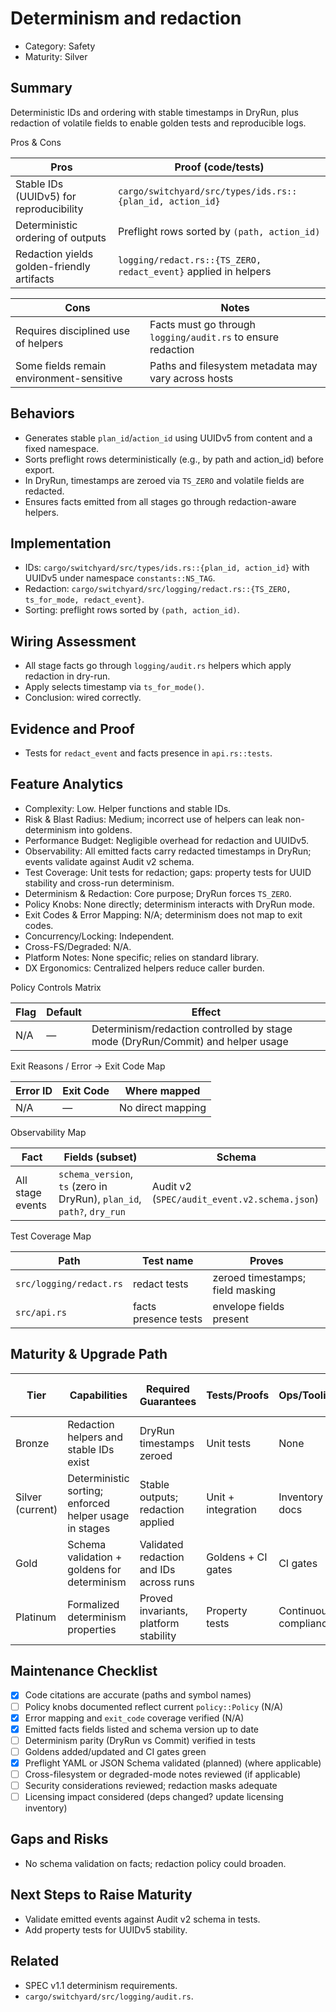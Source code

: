 # Determinism and redaction

- Category: Safety
- Maturity: Silver

## Summary

Deterministic IDs and ordering with stable timestamps in DryRun, plus redaction of volatile fields to enable golden tests and reproducible logs.

Pros & Cons

| Pros | Proof (code/tests) |
| --- | --- |
| Stable IDs (UUIDv5) for reproducibility | `cargo/switchyard/src/types/ids.rs::{plan_id, action_id}` |
| Deterministic ordering of outputs | Preflight rows sorted by `(path, action_id)` |
| Redaction yields golden-friendly artifacts | `logging/redact.rs::{TS_ZERO, redact_event}` applied in helpers |

| Cons | Notes |
| --- | --- |
| Requires disciplined use of helpers | Facts must go through `logging/audit.rs` to ensure redaction |
| Some fields remain environment-sensitive | Paths and filesystem metadata may vary across hosts |

## Behaviors

- Generates stable `plan_id`/`action_id` using UUIDv5 from content and a fixed namespace.
- Sorts preflight rows deterministically (e.g., by path and action_id) before export.
- In DryRun, timestamps are zeroed via `TS_ZERO` and volatile fields are redacted.
- Ensures facts emitted from all stages go through redaction-aware helpers.

## Implementation

- IDs: `cargo/switchyard/src/types/ids.rs::{plan_id, action_id}` with UUIDv5 under namespace `constants::NS_TAG`.
- Redaction: `cargo/switchyard/src/logging/redact.rs::{TS_ZERO, ts_for_mode, redact_event}`.
- Sorting: preflight rows sorted by `(path, action_id)`.

## Wiring Assessment

- All stage facts go through `logging/audit.rs` helpers which apply redaction in dry-run.
- Apply selects timestamp via `ts_for_mode()`.
- Conclusion: wired correctly.

## Evidence and Proof

- Tests for `redact_event` and facts presence in `api.rs::tests`.

## Feature Analytics

- Complexity: Low. Helper functions and stable IDs.
- Risk & Blast Radius: Medium; incorrect use of helpers can leak non-determinism into goldens.
- Performance Budget: Negligible overhead for redaction and UUIDv5.
- Observability: All emitted facts carry redacted timestamps in DryRun; events validate against Audit v2 schema.
- Test Coverage: Unit tests for redaction; gaps: property tests for UUID stability and cross-run determinism.
- Determinism & Redaction: Core purpose; DryRun forces `TS_ZERO`.
- Policy Knobs: None directly; determinism interacts with DryRun mode.
- Exit Codes & Error Mapping: N/A; determinism does not map to exit codes.
- Concurrency/Locking: Independent.
- Cross-FS/Degraded: N/A.
- Platform Notes: None specific; relies on standard library.
- DX Ergonomics: Centralized helpers reduce caller burden.

Policy Controls Matrix

| Flag | Default | Effect |
| --- | --- | --- |
| N/A | — | Determinism/redaction controlled by stage mode (DryRun/Commit) and helper usage |

Exit Reasons / Error → Exit Code Map

| Error ID | Exit Code | Where mapped |
| --- | --- | --- |
| N/A | — | No direct mapping |

Observability Map

| Fact | Fields (subset) | Schema |
| --- | --- | --- |
| All stage events | `schema_version`, `ts` (zero in DryRun), `plan_id`, `path?`, `dry_run` | Audit v2 (`SPEC/audit_event.v2.schema.json`) |

Test Coverage Map

| Path | Test name | Proves |
| --- | --- | --- |
| `src/logging/redact.rs` | redact tests | zeroed timestamps; field masking |
| `src/api.rs` | facts presence tests | envelope fields present |

## Maturity & Upgrade Path

| Tier | Capabilities | Required Guarantees | Tests/Proofs | Ops/Tooling | Relationship to Previous Tier |
| --- | --- | --- | --- | --- | --- |
| Bronze | Redaction helpers and stable IDs exist | DryRun timestamps zeroed | Unit tests | None | Additive |
| Silver (current) | Deterministic sorting; enforced helper usage in stages | Stable outputs; redaction applied | Unit + integration | Inventory docs | Additive |
| Gold | Schema validation + goldens for determinism | Validated redaction and IDs across runs | Goldens + CI gates | CI gates | Additive |
| Platinum | Formalized determinism properties | Proved invariants, platform stability | Property tests | Continuous compliance |

## Maintenance Checklist

- [x] Code citations are accurate (paths and symbol names)
- [ ] Policy knobs documented reflect current `policy::Policy` (N/A)
- [x] Error mapping and `exit_code` coverage verified (N/A)
- [x] Emitted facts fields listed and schema version up to date
- [ ] Determinism parity (DryRun vs Commit) verified in tests
- [ ] Goldens added/updated and CI gates green
- [x] Preflight YAML or JSON Schema validated (planned) (where applicable)
- [ ] Cross-filesystem or degraded-mode notes reviewed (if applicable)
- [ ] Security considerations reviewed; redaction masks adequate
- [ ] Licensing impact considered (deps changed? update licensing inventory)

## Gaps and Risks

- No schema validation on facts; redaction policy could broaden.

## Next Steps to Raise Maturity

- Validate emitted events against Audit v2 schema in tests.
- Add property tests for UUIDv5 stability.

## Related

- SPEC v1.1 determinism requirements.
- `cargo/switchyard/src/logging/audit.rs`.
